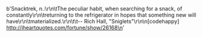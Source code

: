 b'Snacktrek, n.:\r\n\tThe peculiar habit, when searching for a snack, of constantly\r\n\treturning to the refrigerator in hopes that something new will have\r\n\tmaterialized.\r\n\t\t-- Rich Hall, &quot;Sniglets&quot;\r\n\n[codehappy] http://iheartquotes.com/fortune/show/26168\n'